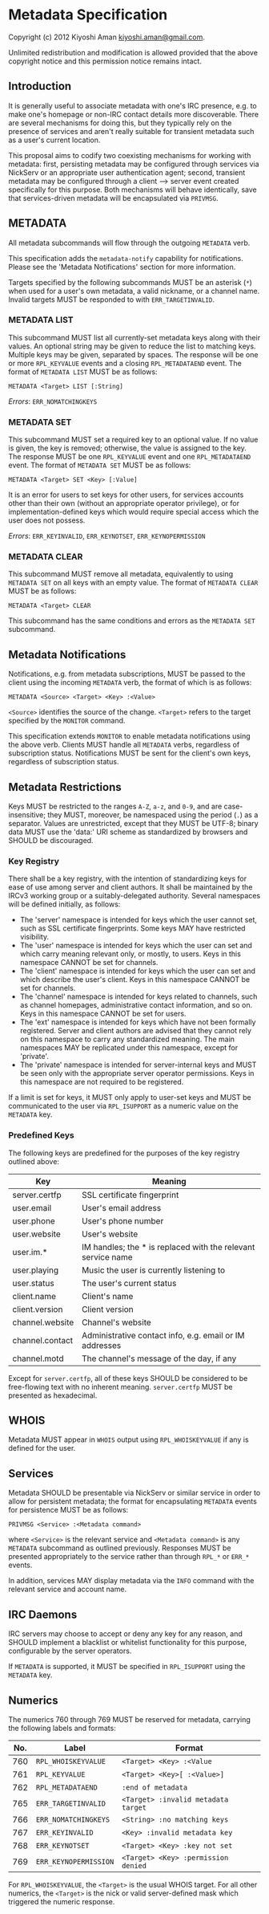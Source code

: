# Metadata Specification

Copyright (c) 2012 Kiyoshi Aman <kiyoshi.aman@gmail.com>.

Unlimited redistribution and modification is allowed provided that the above
copyright notice and this permission notice remains intact.

## Introduction

It is generally useful to associate metadata with one's IRC presence, e.g. to
make one's homepage or non-IRC contact details more discoverable. There are
several mechanisms for doing this, but they typically rely on the presence of
services and aren't really suitable for transient metadata such as a user's
current location.

This proposal aims to codify two coexisting mechanisms for working with
metadata: first, persisting metadata may be configured through services via
NickServ or an appropriate user authentication agent; second, transient
metadata may be configured through a client --> server event created
specifically for this purpose. Both mechanisms will behave identically, save
that services-driven metadata will be encapsulated via `PRIVMSG`.

## METADATA

All metadata subcommands will flow through the outgoing `METADATA` verb.

This specification adds the `metadata-notify` capability for notifications.
Please see the 'Metadata Notifications' section for more information.

Targets specified by the following subcommands MUST be an asterisk (`*`) when
used for a user's own metadata, a valid nickname, or a channel name. Invalid
targets MUST be responded to with `ERR_TARGETINVALID`.

### METADATA LIST

This subcommand MUST list all currently-set metadata keys along with their
values. An optional string may be given to reduce the list to matching keys.
Multiple keys may be given, separated by spaces. The response will be one or
more `RPL_KEYVALUE` events and a closing `RPL_METADATAEND` event. The format
of `METADATA LIST` MUST be as follows:

`METADATA <Target> LIST [:String]`

*Errors*: `ERR_NOMATCHINGKEYS`

### METADATA SET

This subcommand MUST set a required key to an optional value. If no value is
given, the key is removed; otherwise, the value is assigned to the key. The
response MUST be one `RPL_KEYVALUE` event and one `RPL_METADATAEND` event. The
format of `METADATA SET` MUST be as follows:

`METADATA <Target> SET <Key> [:Value]`

It is an error for users to set keys for other users, for services accounts
other than their own (without an appropriate operator privilege), or for
implementation-defined keys which would require special access which the user
does not possess.

*Errors*: `ERR_KEYINVALID`, `ERR_KEYNOTSET`, `ERR_KEYNOPERMISSION`

### METADATA CLEAR

This subcommand MUST remove all metadata, equivalently to using `METADATA SET`
on all keys with an empty value. The format of `METADATA CLEAR` MUST be as
follows:

`METADATA <Target> CLEAR`

This subcommand has the same conditions and errors as the `METADATA SET`
subcommand.

## Metadata Notifications

Notifications, e.g. from metadata subscriptions, MUST be passed to the client
using the incoming `METADATA` verb, the format of which is as follows:

`METADATA <Source> <Target> <Key> :<Value>`

`<Source>` identifies the source of the change. `<Target>` refers to the target
specified by the `MONITOR` command.

This specification extends `MONITOR` to enable metadata notifications using the
above verb. Clients MUST handle all `METADATA` verbs, regardless of
subscription status. Notifications MUST be sent for the client's own keys,
regardless of subscription status.

## Metadata Restrictions

Keys MUST be restricted to the ranges `A-Z`, `a-z`, and `0-9`, and are
case-insensitive; they MUST, moreover, be namespaced using the period (`.`) as a
separator. Values are unrestricted, except that they MUST be UTF-8; binary data
MUST use the 'data:' URI scheme as standardized by browsers and SHOULD be
discouraged.

### Key Registry

There shall be a key registry, with the intention of standardizing keys for
ease of use among server and client authors. It shall be maintained by the
IRCv3 working group or a suitably-delegated authority. Several namespaces
will be defined initially, as follows:

* The 'server' namespace is intended for keys which the user cannot set, such
  as SSL certificate fingerprints. Some keys MAY have restricted visibility.
* The 'user' namespace is intended for keys which the user can set and which
  carry meaning relevant only, or mostly, to users. Keys in this namespace
  CANNOT be set for channels.
* The 'client' namespace is intended for keys which the user can set and which
  describe the user's client. Keys in this namespace CANNOT be set for
  channels.
* The 'channel' namespace is intended for keys related to channels, such as
  channel homepages, administrative contact information, and so on. Keys in
  this namespace CANNOT be set for users.
* The 'ext' namespace is intended for keys which have not been formally
  registered. Server and client authors are advised that they cannot rely on
  this namespace to carry any standardized meaning. The main namespaces MAY be
  replicated under this namespace, except for 'private'.
* The 'private' namespace is intended for server-internal keys and MUST be seen
  only with the appropriate server operator permissions. Keys in this
  namespace are not required to be registered.

If a limit is set for keys, it MUST only apply to user-set keys and MUST be
communicated to the user via `RPL_ISUPPORT` as a numeric value on the
`METADATA` key.

### Predefined Keys

The following keys are predefined for the purposes of the key registry outlined
above:

| Key             | Meaning                                                      |
| --------------- | ------------------------------------------------------------ |
| server.certfp   | SSL certificate fingerprint                                  |
| user.email      | User's email address                                         |
| user.phone      | User's phone number                                          |
| user.website    | User's website                                               |
| user.im.*       | IM handles; the * is replaced with the relevant service name |
| user.playing    | Music the user is currently listening to                     |
| user.status     | The user's current status                                    |
| client.name     | Client's name                                                |
| client.version  | Client version                                               |
| channel.website | Channel's website                                            |
| channel.contact | Administrative contact info, e.g. email or IM addresses      |
| channel.motd    | The channel's message of the day, if any                     |

Except for `server.certfp`, all of these keys SHOULD be considered to be
free-flowing text with no inherent meaning. `server.certfp` MUST be presented
as hexadecimal.

## WHOIS

Metadata MUST appear in `WHOIS` output using `RPL_WHOISKEYVALUE` if any is defined
for the user.

## Services

Metadata SHOULD be presentable via NickServ or similar service in order to
allow for persistent metadata; the format for encapsulating `METADATA` events
for persistence MUST be as follows:

`PRIVMSG <Service> :<Metadata command>`

where `<Service>` is the relevant service and `<Metadata command>` is any 
`METADATA` subcommand as outlined previously. Responses MUST be presented
appropriately to the service rather than through `RPL_*` or `ERR_*` events.

In addition, services MAY display metadata via the `INFO` command with the
relevant service and account name.

## IRC Daemons

IRC servers may choose to accept or deny any key for any reason, and SHOULD
implement a blacklist or whitelist functionality for this purpose, configurable
by the server operators.

If `METADATA` is supported, it MUST be specified in `RPL_ISUPPORT` using the
`METADATA` key.

## Numerics

The numerics 760 through 769 MUST be reserved for metadata, carrying the
following labels and formats:

| No. | Label                 | Format                              |
| --- | --------------------- | ----------------------------------- |
| 760 | `RPL_WHOISKEYVALUE`   | `<Target> <Key> :<Value`            |
| 761 | `RPL_KEYVALUE`        | `<Target> <Key>[ :<Value>]`         |
| 762 | `RPL_METADATAEND`     | `:end of metadata`                  |
| 765 | `ERR_TARGETINVALID`   | `<Target> :invalid metadata target` |
| 766 | `ERR_NOMATCHINGKEYS`  | `<String> :no matching keys`        |
| 767 | `ERR_KEYINVALID`      | `<Key> :invalid metadata key`       |
| 768 | `ERR_KEYNOTSET`       | `<Target> <Key> :key not set`       |
| 769 | `ERR_KEYNOPERMISSION` | `<Target> <Key> :permission denied` |

For `RPL_WHOISKEYVALUE`, the `<Target>` is the usual WHOIS target. For
all other numerics, the `<Target>` is the nick or valid server-defined
mask which triggered the numeric response.
